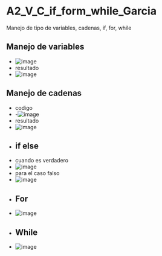 # A2_V_C_if_form_while_Garcia
Manejo de tipo de variables, cadenas, if, for, while
## Manejo de variables
- ![image](https://github.com/user-attachments/assets/e140affd-df37-490f-9453-1214739cfe96)
- resultado
- ![image](https://github.com/user-attachments/assets/0abd1b3b-8176-48e8-ba5b-1b9cfd99a349)
## Manejo de cadenas
- codigo
- -![image](https://github.com/user-attachments/assets/9dd7cf42-a118-4ec5-8e13-89e8114be763)
- resultado
- ![image](https://github.com/user-attachments/assets/2d918e4f-e60e-4926-b065-9713bed45911)
- ## if else
- cuando es verdadero
- ![image](https://github.com/user-attachments/assets/e56e698d-e2ca-429c-a1d3-e28ebf39030b)
- para el caso falso
- ![image](https://github.com/user-attachments/assets/51e3db67-93f2-4e02-a7d3-231e67012475)
- ## For
- ![image](https://github.com/user-attachments/assets/cd974bf3-6e38-4811-9eb9-07a298a668b6)
- ## While
- ![image](https://github.com/user-attachments/assets/74915450-1f86-445f-af63-e52a0ffaa6b5)



